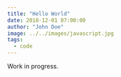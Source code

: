 ```yaml
---
title: "Hello World"
date: 2018-12-01 07:00:00
author: "John Doe"
image: ../../images/javascript.jpg
tags:
  - code
---
```


Work in progress.
